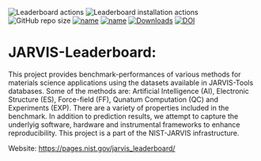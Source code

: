 ![Leaderboard actions](https://github.com/usnistgov/jarvis_leaderboard/actions/workflows/test_build.yml/badge.svg)
![Leaderboard installation actions](https://github.com/usnistgov/jarvis_leaderboard/actions/workflows/install_ai.yml/badge.svg)
![GitHub repo size](https://img.shields.io/github/repo-size/usnistgov/jarvis_leaderboard)
[![name](https://colab.research.google.com/assets/colab-badge.svg)](https://colab.research.google.com/github/knc6/jarvis-tools-notebooks/blob/master/jarvis-tools-notebooks/Upload_benchmark_to_jarvis_leaderboard.ipynb)
[![name](https://colab.research.google.com/assets/colab-badge.svg)]([https://colab.research.google.com/github/knc6/jarvis-tools-notebooks/blob/master/jarvis-tools-notebooks/Upload_benchmark_to_jarvis_leaderboard.ipynb](https://colab.research.google.com/github/knc6/jarvis-tools-notebooks/blob/master/jarvis-tools-notebooks/alignn_jarvis_leaderboard.ipynb))
[![Downloads](https://pepy.tech/badge/jarvis_leaderboard)](https://pepy.tech/project/jarvis_leaderboard)
[![DOI](https://zenodo.org/badge/514340921.svg)](https://zenodo.org/badge/latestdoi/514340921)



# JARVIS-Leaderboard:

This project provides benchmark-performances of various methods for materials science applications using the datasets available in JARVIS-Tools databases. Some of the methods are: Artificial Intelligence (AI), Electronic Structure (ES), Force-field (FF), Qunatum Computation (QC) and Experiments (EXP). There are a variety of properties included in the benchmark. In addition to prediction results, we attempt to capture the underlyig software, hardware and instrumental frameworks to enhance reproducibility. This project is a part of the NIST-JARVIS infrastructure.

Website: https://pages.nist.gov/jarvis_leaderboard/

